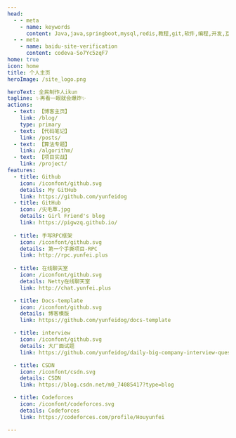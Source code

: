 ```yaml
---
head:
  - - meta
    - name: keywords
      content: Java,java,springboot,mysql,redis,教程,git,软件,编程,开发,互联网,Java 基础,Java 教程,Java程序员进阶之路,Java 入门,Vue,前端,算法
  - - meta
    - name: baidu-site-verification
      content: codeva-So7Yc5zqF7
home: true
icon: home
title: 个人主页
heroImage: /site_logo.png

heroText: 全民制作人ikun
tagline: ✨再看一眼就会爆炸✨
actions:
  - text: 【博客主页】
    link: /blog/
    type: primary
  - text: 【代码笔记】
    link: /posts/
  - text: 【算法专题】
    link: /algorithm/
  - text: 【项目实战】
    link: /project/
features:
  - title: Github
    icon: /iconfont/github.svg
    details: My GitHub
    link: https://github.com/yunfeidog
  - title: GitHub
    icon: /尖毛草.jpg
    details: Girl Friend's blog
    link: https://pigwzq.github.io/
    
  - title: 手写RPC框架
    icon: /iconfont/github.svg
    details: 第一个手撕项目-RPC
    link: http://rpc.yunfei.plus
    
  - title: 在线聊天室
    icon: /iconfont/github.svg
    details: Netty在线聊天室
    link: http://chat.yunfei.plus

  - title: Docs-template
    icon: /iconfont/github.svg
    details: 博客模版
    link: https://github.com/yunfeidog/docs-template

  - title: interview
    icon: /iconfont/github.svg
    details: 大厂面试题
    link: https://github.com/yunfeidog/daily-big-company-interview-questions

  - title: CSDN
    icon: /iconfont/csdn.svg
    details: CSDN
    link: https://blog.csdn.net/m0_74085417?type=blog

  - title: Codeforces
    icon: /iconfont/codeforces.svg
    details: Codeforces
    link: https://codeforces.com/profile/Houyunfei

---
```

 

